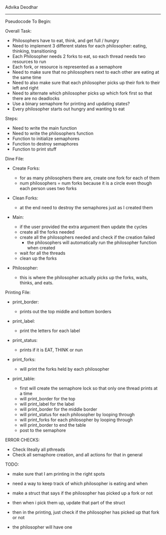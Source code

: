 Advika Deodhar

______________________________________________________________________________________
Pseudocode To Begin: 


Overall Task:
- Philosophers have to eat, think, and get full / hungry
- Need to implement 3 different states for each philosopher: eating, thinking, transitioning
- Each Philosopher needs 2 forks to eat, so each thread needs two resources to run
- Each fork, or resource is represented as a semaphore 
- Need to make sure that no philosophers next to each other are eating at the same time
- Need to also make sure that each philosopher picks up their fork to their left and right
- Need to alternate which philosopher picks up which fork first so that there are no deadlocks
- Use a binary semaphore for printing and updating states? 
- Every philosopher starts out hungry and wanting to eat

Steps:
- Need to write the main function
- Need to write the philosophers function
- Function to initialize semaphores 
- Function to destroy semaphores
- Function to print stuff

Dine File:

- Create Forks:
    - for as many philosophers there are, create one fork for each of them
    - num philosophers = num forks because it is a circle even though each person uses two forks

- Clean Forks:
    - at the end need to destroy the semaphores just as I created them

- Main: 
    - if the user provided the extra argument then update the cycles
    - create all the forks needed
    - create all the philosophers needed and check if the creation failed
        - the philosophers will automatically run the philosopher function when created
    - wait for all the threads
    - clean up the forks

- Philosopher:
    - this is where the philosopher actually picks up the forks, waits, thinks, and eats. 

Printing File: 

- print_border:
    -  prints out the top middle and bottom borders

- print_label: 
    - print the letters for each label 

- print_status:
    - prints if it is EAT, THINK or nun

- print_forks:
    - will print the forks held by each philosopher

- print_table:
    - first will create the semaphore lock so that only one thread prints at a time
    - will print_border for the top
    - will print_label for the label
    - will print_border for the middle border
    - will print_status for each philosopher by looping through
    - will print_forks for each philosopher by looping through
    - will print_border to end the table
    - post to the semaphore



ERROR CHECKS: 
 - Check liteally all pthreads
 - Check all semaphore creation, and all actions for that in general 

 TODO: 
- make sure that I am printing in the right spots
- need a way to keep track of which philosopher is eating and when 
- make a struct that says if the philosopher has picked up a fork or not
- then when i pick them up, update that part of the struct
- then in the printing, just check if the philosopher has picked up that fork or not


- the philosopher will have one 